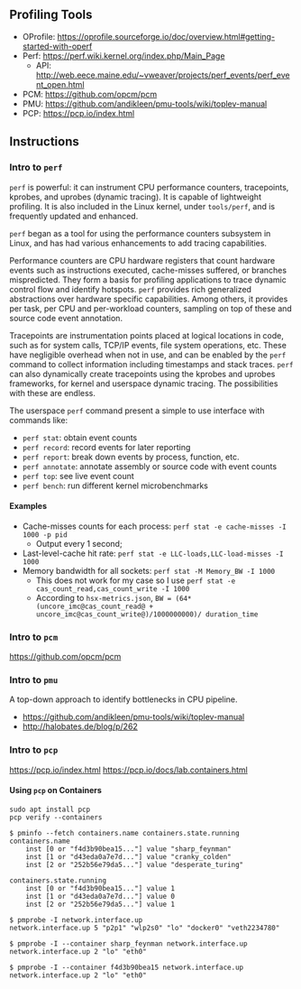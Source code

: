 ## Profiling Tools

- OProfile: https://oprofile.sourceforge.io/doc/overview.html#getting-started-with-operf
- Perf: https://perf.wiki.kernel.org/index.php/Main_Page
	- API: http://web.eece.maine.edu/~vweaver/projects/perf_events/perf_event_open.html
- PCM: https://github.com/opcm/pcm
- PMU: https://github.com/andikleen/pmu-tools/wiki/toplev-manual
- PCP: https://pcp.io/index.html

## Instructions
### Intro to `perf`

`perf` is powerful: it can instrument CPU performance counters, tracepoints, kprobes, and uprobes (dynamic tracing).
It is capable of lightweight profiling.
It is also included in the Linux kernel, under `tools/perf`, and is frequently updated and enhanced.

`perf` began as a tool for using the performance counters subsystem in Linux,
and has had various enhancements to add tracing capabilities.

Performance counters are CPU hardware registers that count hardware events such as instructions executed, cache-misses suffered, or branches mispredicted.
They form a basis for profiling applications to trace dynamic control flow and identify hotspots. 
`perf` provides rich generalized abstractions over hardware specific capabilities.
Among others, it provides per task, per CPU and per-workload counters, sampling on top of these and source code event annotation.

Tracepoints are instrumentation points placed at logical locations in code, such as for system calls, TCP/IP events, file system operations, etc.
These have negligible overhead when not in use, and can be enabled by the `perf` command to collect information including timestamps and stack traces. 
`perf` can also dynamically create tracepoints using the kprobes and uprobes frameworks, for kernel and userspace dynamic tracing.
The possibilities with these are endless.

The userspace `perf` command present a simple to use interface with commands like:
- `perf stat`: obtain event counts
- `perf record`: record events for later reporting
- `perf report`: break down events by process, function, etc.
- `perf annotate`: annotate assembly or source code with event counts
- `perf top`: see live event count
- `perf bench`: run different kernel microbenchmarks

#### Examples

- Cache-misses counts for each process: `perf stat -e cache-misses -I 1000 -p pid`
    - Output every 1 second;
- Last-level-cache hit rate: `perf stat -e LLC-loads,LLC-load-misses -I 1000`
- Memory bandwidth for all sockets: `perf stat -M Memory_BW -I 1000`
    - This does not work for my case so I use `perf stat -e cas_count_read,cas_count_write -I 1000`
    - According to `hsx-metrics.json`, `BW = (64*(uncore_imc@cas_count_read@ + uncore_imc@cas_count_write@)/1000000000)/ duration_time`

### Intro to `pcm`

https://github.com/opcm/pcm

### Intro to `pmu`

A top-down approach to identify bottlenecks in CPU pipeline.

- https://github.com/andikleen/pmu-tools/wiki/toplev-manual
- http://halobates.de/blog/p/262

### Intro to `pcp`

https://pcp.io/index.html
https://pcp.io/docs/lab.containers.html

#### Using `pcp` on Containers

```
sudo apt install pcp
pcp verify --containers
```

```
$ pminfo --fetch containers.name containers.state.running
containers.name
    inst [0 or "f4d3b90bea15..."] value "sharp_feynman"
    inst [1 or "d43eda0a7e7d..."] value "cranky_colden"
    inst [2 or "252b56e79da5..."] value "desperate_turing"

containers.state.running
    inst [0 or "f4d3b90bea15..."] value 1
    inst [1 or "d43eda0a7e7d..."] value 0
    inst [2 or "252b56e79da5..."] value 1
```

```
$ pmprobe -I network.interface.up
network.interface.up 5 "p2p1" "wlp2s0" "lo" "docker0" "veth2234780"

$ pmprobe -I --container sharp_feynman network.interface.up
network.interface.up 2 "lo" "eth0"

$ pmprobe -I --container f4d3b90bea15 network.interface.up
network.interface.up 2 "lo" "eth0"
```
